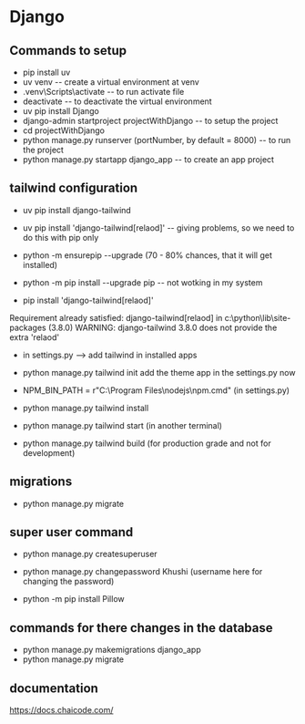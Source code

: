 # Django

## Commands to setup
<!-- - py -m venv .venv -->
- pip install uv
- uv venv   -- create a virtual environment at venv
- .venv\Scripts\activate    -- to run activate file
- deactivate    -- to deactivate the virtual environment
- uv pip install Django
- django-admin startproject projectWithDjango       -- to setup the project
- cd projectWithDjango
- python manage.py runserver (portNumber, by default = 8000)     -- to run the project
- python manage.py startapp django_app      -- to create an app project


## tailwind configuration
- uv pip install django-tailwind
- uv pip install 'django-tailwind[relaod]'      -- giving problems, so we need to do this with pip only

- python -m ensurepip --upgrade     (70 - 80% chances, that it will get installed)
- python -m pip install --upgrade pip       -- not wotking in my system
- pip install 'django-tailwind[relaod]'  

Requirement already satisfied: django-tailwind[relaod] in c:\python\lib\site-packages (3.8.0)
WARNING: django-tailwind 3.8.0 does not provide the extra 'relaod'

- in settings.py --> add tailwind in installed apps
- python manage.py tailwind init
add the theme app in the settings.py now

- NPM_BIN_PATH = r"C:\Program Files\nodejs\npm.cmd" (in settings.py)
- python manage.py tailwind install

- python manage.py tailwind start  (in another terminal)


- python manage.py tailwind build  (for production grade and not for development)



## migrations
- python manage.py migrate

## super user command
- python manage.py createsuperuser
- python manage.py changepassword Khushi (username here for changing the password)


- python -m pip install Pillow


## commands for there changes in the database
- python manage.py makemigrations django_app
- python manage.py migrate


## documentation
https://docs.chaicode.com/